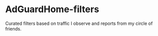 # AdGuardHome-filters

Curated filters based on traffic I observe and reports from my circle of friends.

